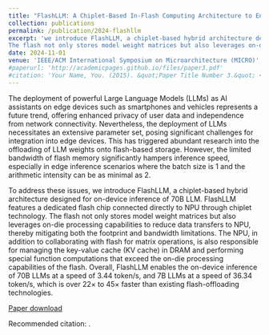 ```yaml
---
title: "FlashLLM: A Chiplet-Based In-Flash Computing Architecture to Enable On-Device Inference of 70B LLM"
collection: publications
permalink: /publication/2024-flashllm
excerpt: 'we introduce FlashLLM, a chiplet-based hybrid architecture designed for on-device inference of 70B LLM. FlashLLM features a dedicated flash chip connected directly to NPU through chiplet technology.
The flash not only stores model weight matrices but also leverages on-die processing capabilities to reduce data transfers to NPU, thereby mitigating both the footprint and bandwidth limitations. The NPU, in addition to collaborating with flash for matrix operations…'
date: 2024-11-01
venue: 'IEEE/ACM International Symposium on Microarchitecture (MICRO)'
#paperurl: 'http://academicpages.github.io/files/paper3.pdf'
#citation: 'Your Name, You. (2015). &quot;Paper Title Number 3.&quot; <i>Journal 1</i>. 1(3).'
---
```

The deployment of powerful Large Language Models (LLMs) as AI assistants on edge devices such as smartphones and vehicles represents a future trend, offering enhanced privacy of user data and independence from network connectivity. Nevertheless, the deployment of LLMs necessitates an extensive parameter set, posing significant challenges for integration into edge devices. This has triggered abundant research into the offloading of LLM weights onto flash-based storage. However, the limited bandwidth of flash memory significantly hampers inference speed, especially in edge inference scenarios where the batch size is 1 and the arithmetic intensity can be as minimal as 2.

To address these issues, we introduce FlashLLM, a chiplet-based hybrid architecture designed for on-device inference of 70B LLM. FlashLLM features a dedicated flash chip connected directly to NPU through chiplet technology.
The flash not only stores model weight matrices but also leverages on-die processing capabilities to reduce data transfers to NPU, thereby mitigating both the footprint and bandwidth limitations. The NPU, in addition to collaborating with flash for matrix operations, is also responsible for managing the key-value cache (KV cache) in DRAM and performing special function computations that exceed the on-die processing capabilities of the flash. Overall, FlashLLM enables the on-device inference of 70B LLMs at a speed of 3.44 token/s, and 7B LLMs at a speed of 36.34 token/s, which is over 22× to 45× faster than existing flash-offloading technologies.

[Paper download](https://arxiv.org/abs/2409.15654)

Recommended citation: .